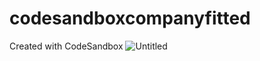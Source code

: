 # codesandboxcompanyfitted
Created with CodeSandbox
![Untitled](https://user-images.githubusercontent.com/108964049/208654719-ca150fe9-8491-499c-81ea-e99a27cdbb9a.jpg)
